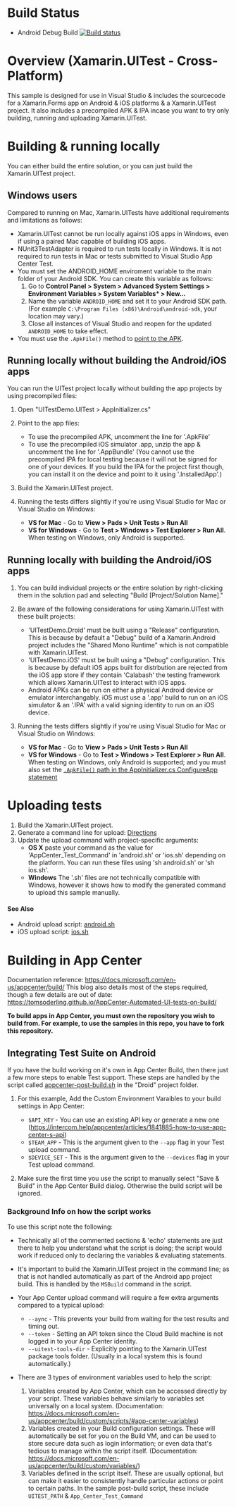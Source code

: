 # Build Status

- Android Debug Build [![Build status](https://build.appcenter.ms/v0.1/apps/44bda37a-6d93-4fdd-abfe-c5aeff6c5c8a/branches/master/badge)](https://appcenter.ms)

# Overview (Xamarin.UITest - Cross-Platform)

This sample is designed for use in Visual Studio & includes the sourcecode for a Xamarin.Forms app on Android & iOS platforms & a Xamarin.UITest project. It also includes a precompiled APK & IPA incase you want to try only building, running and uploading Xamarin.UITest.

# Building & running locally

You can either build the entire solution, or you can just build the Xamarin.UITest project.

## Windows users

Compared to running on Mac, Xamarin.UITests have additional requirements and limitations as follows:

- Xamarin.UITest cannot be run locally against iOS apps in Windows, even if using a paired Mac capable of building iOS apps.
- NUnit3TestAdapter is required to run tests locally in Windows. It is not required to run tests in Mac or tests submitted to Visual Studio App Center Test.
- You must set the ANDROID_HOME enviroment variable to the main folder of your Android SDK. You can create this variable as follows:
  1. Go to **Control Panel > System > Advanced System Settings > Environment Variables > System Variables\* > New…**
  2. Name the variable `ANDROID_HOME` and set it to your Android SDK path. (For example `C:\Program Files (x86)\Android\android-sdk`, your location may vary.)
  3. Close all instances of Visual Studio and reopen for the updated `ANDROID_HOME` to take effect.
- You must use the `.ApkFile()` method to [point to the APK](UITestDemo.UITest/AppInitializer.cs#L30).

## Running locally without building the Android/iOS apps

You can run the UITest project locally without building the app projects by using precompiled files:

1. Open "UITestDemo.UITest > AppInitializer.cs"
2. Point to the app files:

   - To use the precompiled APK, uncomment the line for '.ApkFile'
   - To use the precompiled iOS simulator .app, unzip the app & uncomment the line for '.AppBundle'
     (You cannot use the precompiled IPA for local testing because it will not be signed for one of your devices. If you build the IPA for the project first though, you can install it on the device and point to it using '.InstalledApp'.)

3. Build the Xamarin.UITest project.
4. Running the tests differs slightly if you're using Visual Studio for Mac or Visual Studio on Windows:
   - **VS for Mac** - Go to **View > Pads > Unit Tests > Run All**
   - **VS for Windows** - Go to **Test > Windows > Test Explorer > Run All**. When testing on Windows, only Android is supported.

## Running locally with building the Android/iOS apps

1. You can build individual projects or the entire solution by right-clicking them in the solution pad and selecting "Build [Project/Solution Name]."

2. Be aware of the following considerations for using Xamarin.UITest with these built projects:

   - 'UITestDemo.Droid' must be built using a "Release" configuration. This is because by default a "Debug" build of a Xamarin.Android project includes the "Shared Mono Runtime" which is not compatible with Xamarin.UITest.
   - 'UITestDemo.iOS' must be built using a "Debug" configuration. This is because by default iOS apps built for distrbution are rejected from the iOS app store if they contain 'Calabash' the testing framework which allows Xamarin.UITest to interact with iOS apps.
   - Android APKs can be run on either a physical Android device or emulator interchangably. iOS must use a '.app' build to run on an iOS simulator & an '.IPA' with a valid signing identity to run on an iOS device.

3. Running the tests differs slightly if you're using Visual Studio for Mac or Visual Studio on Windows:
   - **VS for Mac** - Go to **View > Pads > Unit Tests > Run All**
   - **VS for Windows** - Go to **Test > Windows > Test Explorer > Run All**. When testing on Windows, only Android is supported; and you must also set the [`.ApkFile()` path in the AppInitializer.cs ConfigureApp statement](/Xamarin.UITest/UITestDemo/UITestDemo.UITest/AppInitializer.cs#L31)

# Uploading tests

1. Build the Xamarin.UITest project.
2. Generate a command line for upload: [Directions](/../../#upload-commands)
3. Update the upload command with project-specific arguments:
   - **OS X** paste your command as the value for 'AppCenter_Test_Command' in 'android.sh' or 'ios.sh' depending on the platform. You can run these files using 'sh android.sh' or 'sh ios.sh'.
   - **Windows** The '.sh' files are not technically compatible with Windows, however it shows how to modify the generated command to upload this sample manually.

#### See Also

- Android upload script: [android.sh](android.sh)
- iOS upload script: [ios.sh](ios.sh)

# Building in App Center

Documentation reference: https://docs.microsoft.com/en-us/appcenter/build/
This blog also details most of the steps required, though a few details are out of date: https://tomsoderling.github.io/AppCenter-Automated-UI-tests-on-build/

**To build apps in App Center, you must own the repository you wish to build from. For example, to use the samples in this repo, you have to fork this repository.**

## Integrating Test Suite on Android

If you have the build working on it's own in App Center Build, then there just a few more steps to enable Test support. These steps are handled by the script called [appcenter-post-build.sh](Droid/appcenter-post-build.sh) in the "Droid" project folder.

1. For this example, Add the Custom Environment Varaibles to your build settings in App Center:

   - `$API_KEY` - You can use an existing API key or generate a new one (https://intercom.help/appcenter/articles/1841885-how-to-use-app-center-s-api)
   - `$TEAM_APP` - This is the argument given to the `--app` flag in your Test upload command.
   - `$DEVICE_SET` - This is the argument given to the `--devices` flag in your Test upload command.

2. Make sure the first time you use the script to manually select "Save & Build" in the App Center Build dialog. Otherwise the build script will be ignored.

### Background Info on how the script works

To use this script note the following:

- Technically all of the commented sections & 'echo' statements are just there to help you understand what the script is doing; the script would work if reduced only to declaring the variables & evaluating statements.

- It's important to build the Xamarin.UITest project in the command line; as that is not handled automatically as part of the Android app project build. This is handled by the `MSBuild` command in the script.

- Your App Center upload command will require a few extra arguments compared to a typical upload:

  - `--aync` - This prevents your build from waiting for the test results and timing out.
  - `--token` - Setting an API token since the Cloud Build machine is not logged in to your App Center identity.
  - `--uitest-tools-dir` - Explicitly pointing to the Xamarin.UITest package tools folder. (Usually in a local system this is found automatically.)

- There are 3 types of environment variables used to help the script:
  1. Variables created by App Center, which can be accessed directly by your script. These variables behave similarly to variables set universally on a local system. (Documentation: https://docs.microsoft.com/en-us/appcenter/build/custom/scripts/#app-center-variables)
  2. Variables created in your Build configuration settings. These will automatically be set for you on the Build VM, and can be used to store secure data such as login information; or even data that's tedious to manage within the script itself. (Documentation: https://docs.microsoft.com/en-us/appcenter/build/custom/variables/)
  3. Variables defined in the script itself. These are usually optional, but can make it easier to consistently handle particular actions or point to certain paths. In the sample post-build script, these include `UITEST_PATH` & `App_Center_Test_Command`
